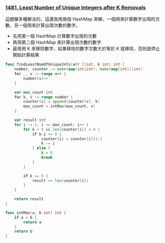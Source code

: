 ### [1481. Least Number of Unique Integers after K Removals]

這題蠻多種解法的，這邊我用兩個 HashMap 來解，一個用來計算數字出現的次數，另一個用來計算出現次數的數字。
-   先用第一個 HashMap 計算數字出現的次數
-   再用第二個 HashMap 來計算出現次數的數字
-   最用用 K 來移除數字，如果移除的數字次數大於等於 K 就移除，否則就停止開始計算結果

```go
func findLeastNumOfUniqueInts(arr []int, k int) int {
	number, counter := make(map[int]int), make(map[int][]int)
	for _, v := range arr {
		number[v]++
	}

	var max_count int
	for k, v := range number {
		counter[v] = append(counter[v], k)
		max_count = intMax(max_count, v)
	}

	var result int
	for i := 1; i <= max_count; i++ {
		for k > 0 && len(counter[i]) > 0 {
			if k-i >= 0 {
				counter[i] = counter[i][1:]
				k -= i
			} else {
				k = 0
				break
			}
		}

		if k == 0 {
			result += len(counter[i])
		}
	}

	return result
}

func intMax(a, b int) int {
	if a > b {
		return a
	}
	return b
}
```

[1481. Least Number of Unique Integers after K Removals]: https://leetcode.com/problems/least-number-of-unique-integers-after-k-removals/